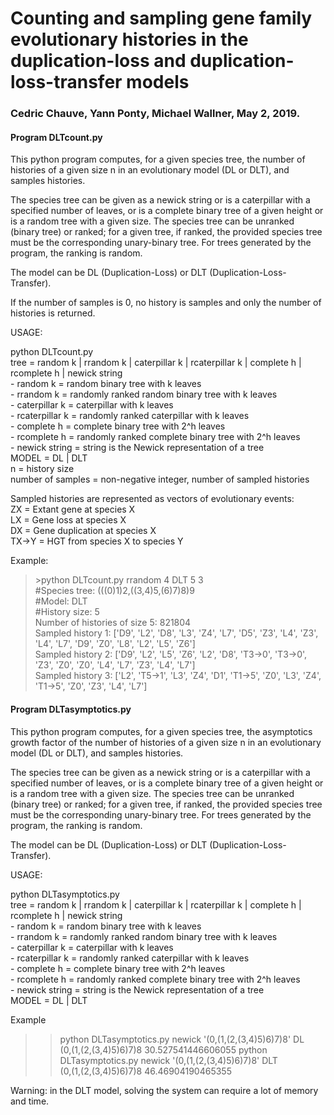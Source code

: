 # Counting and sampling gene family evolutionary histories in the duplication-loss and duplication-loss-transfer models
### Cedric Chauve, Yann Ponty, Michael Wallner, May 2, 2019.

#### Program DLTcount.py

This python program computes, for a given species tree, the number of histories of a given size n in an evolutionary model (DL or DLT), and samples histories.

The species tree can be given as a newick string or is a caterpillar with a specified number of leaves, or is a complete binary tree of a given height or is a random tree with a given size. The species tree can be unranked (binary tree) or ranked; for a given tree, if ranked, the provided species tree must be the corresponding unary-binary tree. For trees generated by the program, the ranking is random.

The model can be DL (Duplication-Loss) or DLT (Duplication-Loss-Transfer).

If the number of samples is 0, no history is samples and only the number of histories is returned.

USAGE:  

python DLTcount.py <tree> <MODEL> <n> <number of samples>    
tree = random k | rrandom k | caterpillar k | rcaterpillar k | complete h | rcomplete h | newick string  
	- random k = random binary tree with k leaves  
	- rrandom k = randomly ranked random binary tree with k leaves  
	- caterpillar k = caterpillar with k leaves  
	- rcaterpillar k = randomly ranked caterpillar with k leaves  
	- complete h = complete binary tree with 2^h leaves  
	- rcomplete h = randomly ranked complete binary tree with 2^h leaves  
	- newick string = string is the Newick representation of a tree  
MODEL = DL | DLT  
n = history size  
number of samples = non-negative integer, number of sampled histories  

Sampled histories are represented as vectors of evolutionary events:  
ZX = Extant gene at species X  
LX = Gene loss at species X  
DX = Gene duplication at species X  
TX->Y = HGT from species X to species Y  

Example:  
> \>python DLTcount.py rrandom 4 DLT 5 3  
#Species tree: (((0)1)2,((3,4)5,(6)7)8)9  
#Model: DLT  
#History size: 5  
Number of histories of size 5: 821804  
Sampled history 1: ['D9', 'L2', 'D8', 'L3', 'Z4', 'L7', 'D5', 'Z3', 'L4', 'Z3', 'L4', 'L7', 'D9', 'Z0', 'L8', 'L2', 'L5', 'Z6']  
Sampled history 2: ['D9', 'L2', 'L5', 'Z6', 'L2', 'D8', 'T3->0', 'T3->0', 'Z3', 'Z0', 'Z0', 'L4', 'L7', 'Z3', 'L4', 'L7']  
Sampled history 3: ['L2', 'T5->1', 'L3', 'Z4', 'D1', 'T1->5', 'Z0', 'L3', 'Z4', 'T1->5', 'Z0', 'Z3', 'L4', 'L7']  

#### Program DLTasymptotics.py  

This python program computes, for a given species tree, the asymptotics growth factor of the number of histories of a given size n in an evolutionary model (DL or DLT), and samples histories.

The species tree can be given as a newick string or is a caterpillar with a specified number of leaves, or is a complete binary tree of a given height or is a random tree with a given size. The species tree can be unranked (binary tree) or ranked; for a given tree, if ranked, the provided species tree must be the corresponding unary-binary tree. For trees generated by the program, the ranking is random.

The model can be DL (Duplication-Loss) or DLT (Duplication-Loss-Transfer).

USAGE:  

python DLTasymptotics.py <tree> <MODEL>  
tree = random k | rrandom k | caterpillar k | rcaterpillar k | complete h | rcomplete h | newick string  
	- random k = random binary tree with k leaves  
	- rrandom k = randomly ranked random binary tree with k leaves  
	- caterpillar k = caterpillar with k leaves  
	- rcaterpillar k = randomly ranked caterpillar with k leaves  
	- complete h = complete binary tree with 2^h leaves  
	- rcomplete h = randomly ranked complete binary tree with 2^h leaves  
	- newick string = string is the Newick representation of a tree  
MODEL = DL | DLT  

Example  
>> python DLTasymptotics.py newick '(0,(1,(2,(3,4)5)6)7)8' DL  
(0,(1,(2,(3,4)5)6)7)8	30.527541446606055 
>> python DLTasymptotics.py newick '(0,(1,(2,(3,4)5)6)7)8' DLT  
(0,(1,(2,(3,4)5)6)7)8	46.46904190465355  

Warning: in the DLT model, solving the system can require a lot of memory and time.
